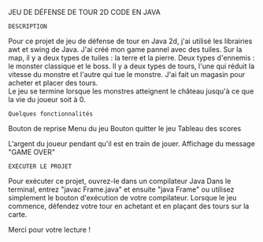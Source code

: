 JEU DE DÉFENSE DE TOUR 2D CODE EN JAVA

    DESCRIPTION
Pour ce projet de jeu de défense de tour en Java 2d, j'ai utilisé les librairies awt et swing de Java.
J'ai créé mon game pannel avec des tuiles. Sur la map, il y a deux types de tuiles : la terre et la pierre. 
Deux types d'ennemis : le monster classique et le boss. Il y a deux types de tours, l'une qui réduit la vitesse du monstre et l'autre qui tue le monstre. J'ai fait un magasin  pour acheter et placer des tours.  
Le jeu se termine lorsque les monstres atteignent le château jusqu'à ce que la vie du joueur soit à 0.

    Quelques fonctionnalités
Bouton de reprise
Menu du jeu
Bouton quitter le jeu
Tableau des scores

 L'argent du joueur pendant qu'il est en train de jouer.
Affichage du message "GAME OVER"

    EXÉCUTER LE PROJET
Pour exécuter ce projet, ouvrez-le dans un compilateur Java
Dans le terminal, entrez "javac Frame.java" et ensuite "java Frame" ou utilisez simplement le bouton d'exécution de votre compilateur.
Lorsque le jeu commence, défendez votre tour en achetant et en plaçant des tours sur la carte.

Merci pour votre lecture !
